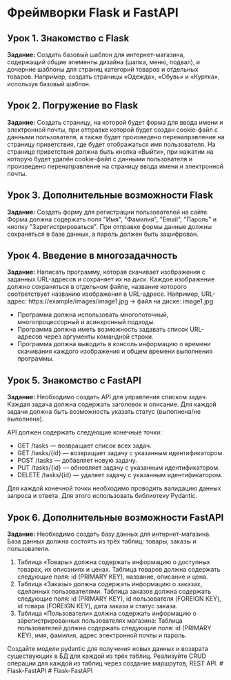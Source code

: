 # Фреймворки Flask и FastAPI #

## Урок 1. Знакомство с Flask ##

**Задание:** Создать базовый шаблон для интернет-магазина, содержащий общие элементы дизайна (шапка, меню, подвал), и дочерние шаблоны для страниц категорий товаров и отдельных товаров. Например, создать страницы «Одежда», «Обувь» и «Куртка», используя базовый шаблон.

## Урок 2. Погружение во Flask ##

**Задание:** Создать страницу, на которой будет форма для ввода имени и электронной почты, при отправке которой будет создан cookie-файл с данными пользователя, а также будет произведено перенаправление на страницу приветствия, где будет отображаться имя пользователя.
На странице приветствия должна быть кнопка «Выйти», при нажатии на которую будет удалён cookie-файл с данными пользователя и произведено перенаправление на страницу ввода имени и электронной почты.

## Урок 3. Дополнительные возможности Flask ##

**Задание:** Создать форму для регистрации пользователей на сайте. Форма должна содержать поля "Имя", "Фамилия", "Email", "Пароль" и кнопку "Зарегистрироваться". При отправке формы данные должны сохраняться в базе данных, а пароль должен быть зашифрован.

## Урок 4. Введение в многозадачность ##

**Задание:** Написать программу, которая скачивает изображения с заданных URL-адресов и сохраняет их на диск. Каждое изображение должно сохраняться в отдельном файле, название которого соответствует названию изображения в URL-адресе.
Например, URL-адрес: https://example/images/image1.jpg -> файл на диске: image1.jpg

- Программа должна использовать многопоточный, многопроцессорный и асинхронный подходы.
- Программа должна иметь возможность задавать список URL-адресов через аргументы командной строки.
- Программа должна выводить в консоль информацию о времени скачивания каждого изображения и общем времени выполнения программы.

## Урок 5. Знакомство с FastAPI ##

**Задание:** Необходимо создать API для управления списком задач. Каждая задача должна содержать заголовок и описание. Для каждой задачи должна быть возможность указать статус (выполнена/не выполнена).

API должен содержать следующие конечные точки:
- GET /tasks — возвращает список всех задач.
- GET /tasks/{id} — возвращает задачу с указанным идентификатором.
- POST /tasks — добавляет новую задачу.
- PUT /tasks/{id} — обновляет задачу с указанным идентификатором.
- DELETE /tasks/{id} — удаляет задачу с указанным идентификатором.

Для каждой конечной точки необходимо проводить валидацию данных запроса и ответа. Для этого использовать библиотеку Pydantic.

## Урок 6. Дополнительные возможности FastAPI ##

**Задание:** Необходимо создать базу данных для интернет-магазина. База данных должна состоять из трёх таблиц: товары, заказы и пользователи.
1. Таблица «Товары» должна содержать информацию о доступных товарах, их описаниях и ценах.
 Таблица товаров должна содержать следующие поля: id (PRIMARY KEY), название, описание и цена.
2. Таблица «Заказы» должна содержать информацию о заказах, сделанных пользователями.
 Таблица заказов должна содержать следующие поля: id (PRIMARY KEY), id пользователя (FOREIGN KEY), id товара (FOREIGN KEY), дата заказа и статус заказа.
3. Таблица «Пользователи» должна содержать информацию о зарегистрированных пользователях магазина:
 Таблица пользователей должна содержать следующие поля: id (PRIMARY KEY), имя, фамилия, адрес электронной почты и пароль.

Создайте модели pydantic для получения новых данных и возврата существующих в БД для каждой из трёх таблиц.
Реализуйте CRUD операции для каждой из таблиц через создание маршрутов, REST API.
#   F l a s k - F a s t A P I  
 #   F l a s k - F a s t A P I  
 